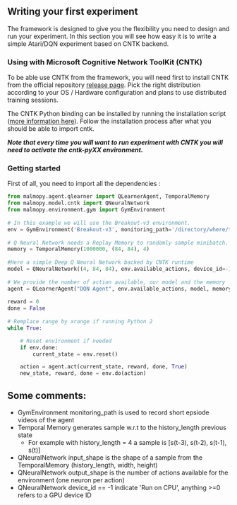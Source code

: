## Writing your first experiment

The framework is designed to give you the flexibility you need to design and run your experiment. 
In this section you will see how easy it is to write a simple Atari/DQN experiment based on CNTK backend.


### Using with Microsoft Cognitive Network ToolKit (CNTK)
To be able use CNTK from the framework, you will need first to install CNTK from the 
official repository [release page](https://github.com/Microsoft/CNTK/releases). Pick the 
right distribution according to your OS / Hardware configuration and plans to use distributed
training sessions.

The CNTK Python binding can be installed by running the installation script 
([more information here](https://github.com/Microsoft/CNTK/wiki/Setup-CNTK-on-your-machine)).
Follow the installation process after what you should be able to import cntk.  

___Note that every time you will want to run experiment with CNTK you will need to activate the cntk-pyXX environment.___

### Getting started

First of all, you need to import all the dependencies :  
```python
from malmopy.agent.qlearner import QLearnerAgent, TemporalMemory
from malmopy.model.cntk import QNeuralNetwork
from malmopy.environment.gym import GymEnvironment 
 
# In this example we will use the Breakout-v3 environment.
env = GymEnvironment('Breakout-v3', monitoring_path='/directory/where/to/put/records')
 
# Q Neural Network needs a Replay Memory to randomly sample minibatch.
memory = TemporalMemory(1000000, (84, 84), 4)
 
#Here a simple Deep Q Neural Network backed by CNTK runtime
model = QNeuralNetwork((4, 84, 84), env.available_actions, device_id=-1)
 
# We provide the number of action available, our model and the memory
agent = QLearnerAgent("DQN Agent", env.available_actions, model, memory, 0.99, 32)
  
reward = 0
done = False
  
# Remplace range by xrange if running Python 2
while True:

    # Reset environment if needed
    if env.done:
        current_state = env.reset()

    action = agent.act(current_state, reward, done, True)    
    new_state, reward, done = env.do(action)
```

## Some comments:
- GymEnvironment monitoring_path is used to record short epsiode videos of the agent
- Temporal Memory generates sample w.r.t to the history_length previous state
  - For example with history_length = 4 a sample is [s(t-3), s(t-2), s(t-1), s(t)]
- QNeuralNetwork input_shape is the shape of a sample from the TemporalMemory (history_length, width, height)
- QNeuralNetwork output_shape is the number of actions available for the environment (one neuron per action)
- QNeuralNetwork device_id == -1 indicate 'Run on CPU', anything >=0 refers to a GPU device ID
